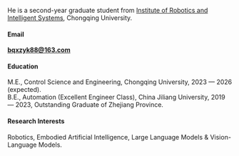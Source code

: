 

<!-- [![EKisoner](https://img.shields.io/badge/EKisoner-github-blue?logo=github)](https://github.com/EKisoner) -->


He is a second-year graduate student from [Institute of Robotics and Intelligent Systems](https://accu.cqu.edu.cn/kxyj/yjs/jqryznxtyjs.htm), Chongqing University. 

#### Email
**bqxzyk88@163.com** 

#### Education
M.E., Control Science and Engineering, Chongqing University, 2023 — 2026 (expected).\
B.E., Automation (Excellent Engineer Class), China Jiliang University, 2019 — 2023, Outstanding Graduate of Zhejiang Province.

#### Research Interests
Robotics, Embodied Artificial Intelligence, Large Language Models & Vision-Language Models.

